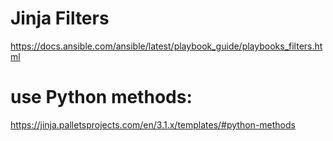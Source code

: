# Jinja Filters
https://docs.ansible.com/ansible/latest/playbook_guide/playbooks_filters.html

# use Python methods:
https://jinja.palletsprojects.com/en/3.1.x/templates/#python-methods
